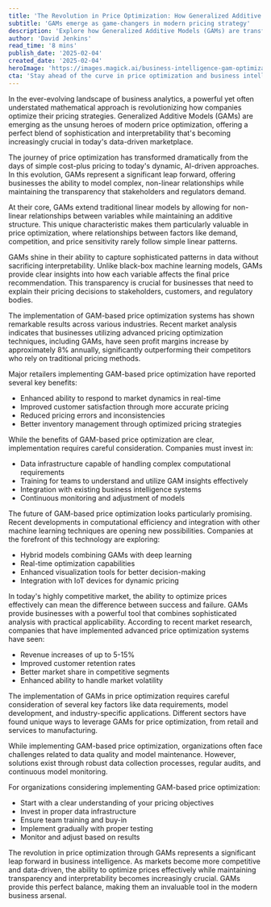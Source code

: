 ```yaml
---
title: 'The Revolution in Price Optimization: How Generalized Additive Models Are Reshaping Business Intelligence'
subtitle: 'GAMs emerge as game-changers in modern pricing strategy'
description: 'Explore how Generalized Additive Models (GAMs) are transforming business intelligence and price optimization. Learn about their impact on profit margins, implementation challenges, and future prospects in this comprehensive analysis of modern pricing strategies.'
author: 'David Jenkins'
read_time: '8 mins'
publish_date: '2025-02-04'
created_date: '2025-02-04'
heroImage: 'https://images.magick.ai/business-intelligence-gam-optimization.jpg'
cta: 'Stay ahead of the curve in price optimization and business intelligence. Follow us on LinkedIn for more insights into how GAMs and other advanced analytics are reshaping the future of business.'
---
```


In the ever-evolving landscape of business analytics, a powerful yet often understated mathematical approach is revolutionizing how companies optimize their pricing strategies. Generalized Additive Models (GAMs) are emerging as the unsung heroes of modern price optimization, offering a perfect blend of sophistication and interpretability that's becoming increasingly crucial in today's data-driven marketplace.

The journey of price optimization has transformed dramatically from the days of simple cost-plus pricing to today's dynamic, AI-driven approaches. In this evolution, GAMs represent a significant leap forward, offering businesses the ability to model complex, non-linear relationships while maintaining the transparency that stakeholders and regulators demand.

At their core, GAMs extend traditional linear models by allowing for non-linear relationships between variables while maintaining an additive structure. This unique characteristic makes them particularly valuable in price optimization, where relationships between factors like demand, competition, and price sensitivity rarely follow simple linear patterns.

GAMs shine in their ability to capture sophisticated patterns in data without sacrificing interpretability. Unlike black-box machine learning models, GAMs provide clear insights into how each variable affects the final price recommendation. This transparency is crucial for businesses that need to explain their pricing decisions to stakeholders, customers, and regulatory bodies.

The implementation of GAM-based price optimization systems has shown remarkable results across various industries. Recent market analysis indicates that businesses utilizing advanced pricing optimization techniques, including GAMs, have seen profit margins increase by approximately 8% annually, significantly outperforming their competitors who rely on traditional pricing methods.

Major retailers implementing GAM-based price optimization have reported several key benefits:
- Enhanced ability to respond to market dynamics in real-time
- Improved customer satisfaction through more accurate pricing
- Reduced pricing errors and inconsistencies
- Better inventory management through optimized pricing strategies

While the benefits of GAM-based price optimization are clear, implementation requires careful consideration. Companies must invest in:
- Data infrastructure capable of handling complex computational requirements
- Training for teams to understand and utilize GAM insights effectively
- Integration with existing business intelligence systems
- Continuous monitoring and adjustment of models

The future of GAM-based price optimization looks particularly promising. Recent developments in computational efficiency and integration with other machine learning techniques are opening new possibilities. Companies at the forefront of this technology are exploring:
- Hybrid models combining GAMs with deep learning
- Real-time optimization capabilities
- Enhanced visualization tools for better decision-making
- Integration with IoT devices for dynamic pricing

In today's highly competitive market, the ability to optimize prices effectively can mean the difference between success and failure. GAMs provide businesses with a powerful tool that combines sophisticated analysis with practical applicability. According to recent market research, companies that have implemented advanced price optimization systems have seen:
- Revenue increases of up to 5-15%
- Improved customer retention rates
- Better market share in competitive segments
- Enhanced ability to handle market volatility

The implementation of GAMs in price optimization requires careful consideration of several key factors like data requirements, model development, and industry-specific applications. Different sectors have found unique ways to leverage GAMs for price optimization, from retail and services to manufacturing.

While implementing GAM-based price optimization, organizations often face challenges related to data quality and model maintenance. However, solutions exist through robust data collection processes, regular audits, and continuous model monitoring.

For organizations considering implementing GAM-based price optimization:
- Start with a clear understanding of your pricing objectives
- Invest in proper data infrastructure
- Ensure team training and buy-in
- Implement gradually with proper testing
- Monitor and adjust based on results

The revolution in price optimization through GAMs represents a significant leap forward in business intelligence. As markets become more competitive and data-driven, the ability to optimize prices effectively while maintaining transparency and interpretability becomes increasingly crucial. GAMs provide this perfect balance, making them an invaluable tool in the modern business arsenal.